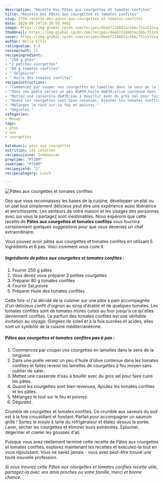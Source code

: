 ```yaml
---
description: "Recette Des Pâtes aux courgettes et tomates confites"
title: "Recette Des Pâtes aux courgettes et tomates confites"
slug: 2759-recette-des-pates-aux-courgettes-et-tomates-confites
date: 2020-09-24T19:28:03.440Z
image: https://img-global.cpcdn.com/recipes/dee67216681ac5bb/751x532cq70/pates-aux-courgettes-et-tomates-confites-photo-principale-de-la-recette.jpg
thumbnail: https://img-global.cpcdn.com/recipes/dee67216681ac5bb/751x532cq70/pates-aux-courgettes-et-tomates-confites-photo-principale-de-la-recette.jpg
cover: https://img-global.cpcdn.com/recipes/dee67216681ac5bb/751x532cq70/pates-aux-courgettes-et-tomates-confites-photo-principale-de-la-recette.jpg
author: Belle Ellis
ratingvalue: 4.4
reviewcount: 11
recipeingredient:
- "250 g ptes"
- "2 petites courgettes"
- "80 g tomates confites"
- " Selpoivre"
- " Huile des tomates confites"
recipeinstructions:
- "Commencez par couper vos courgettes en lamelles dans le sens de la longueur."
- "Dans une poêle versez un peu d&#39;huile d&#39;olive contenue dans les tomates confites et faites revenir les lamelles de courgettes à feu moyen sans oublier de saler."
- "Mettez une casserole d&#39;eau à bouillir avec du gros sel pour faire cuire les pâtes."
- "Quand les courgettes sont bien revenues, Ajoutez les tomates confites et les pâtes."
- "Mélangez le tout sur le feu et poivrez."
- "Dégustez."
categories:
- Resep
tags:
- ptes
- aux
- courgettes

katakunci: ptes aux courgettes 
nutrition: 141 calories
recipecuisine: Indonesian
preptime: "PT38M"
cooktime: "PT48M"
recipeyield: "1"
recipecategory: Lunch

---
```



![Pâtes aux courgettes et tomates confites](https://img-global.cpcdn.com/recipes/dee67216681ac5bb/751x532cq70/pates-aux-courgettes-et-tomates-confites-photo-principale-de-la-recette.jpg)

Dès que vous reconnaissez les bases de la cuisine, développer un plat ou un plat tout simplement délicieux peut être une expérience aussi libératrice et enrichissante. Les senteurs de votre maison et les visages des personnes avec qui vous la partagez sont inestimables. Nous espérons que cette recette de <strong> Pâtes aux courgettes et tomates confites </strong> vous fournira certainement quelques suggestions pour que vous deveniez un chef extraordinaire.

<!--inarticleads1-->

Vous pouvez avoir pâtes aux courgettes et tomates confites en utilisant 5 Ingrédients et 6 pas. Voici comment vous cuire il.

##### Ingrédients de pâtes aux courgettes et tomates confites :

1. Fournir 250 g pâtes
1. Vous devez vous préparer 2 petites courgettes
1. Préparer 80 g tomates confites
1. Fournir  Sel,poivre
1. Préparer  Huile des tomates confites


Cette fois-ci j&#39;ai décidé de la cuisiner sur une pâte à pain accompagnée d&#39;un délicieux confit d&#39;oignon au sirop d&#39;érable et de quelques tomates. Les tomates confites sont de tomates mûres cuites au four jusqu&#39;à ce qu&#39;elles deviennent confites. Le parfum des tomates confites est une véritable invitation au voyage. Gorgées de soleil et à la fois sucrées et acides, elles sont un symbole de la cuisine méditerranéenne. 

<!--inarticleads2-->

##### Pâtes aux courgettes et tomates confites pas à pas :

1. Commencez par couper vos courgettes en lamelles dans le sens de la longueur.
1. Dans une poêle versez un peu d&#39;huile d&#39;olive contenue dans les tomates confites et faites revenir les lamelles de courgettes à feu moyen sans oublier de saler.
1. Mettez une casserole d&#39;eau à bouillir avec du gros sel pour faire cuire les pâtes.
1. Quand les courgettes sont bien revenues, Ajoutez les tomates confites et les pâtes.
1. Mélangez le tout sur le feu et poivrez.
1. Dégustez.


Crumble de courgettes et tomates confites. Ce crumble aux saveurs du sud est à la fois croustillant et fondant. Parfait pour accompagner un saumon grillé ! Sortez le moule à tarte du réfrigérateur et étalez dessus la purée. Laver, sécher les courgettes et éliminer leurs extrémités. Éplucher, dégermer et ciseler les gousses d&#39;ail. 

<!--inarticleads1-->

<p>
Puisque vous avez réellement terminé cette recette de Pâtes aux courgettes et tomates confites, explorez maintenant les recettes et exécutez-la tout en vous réjouissant. Vous ne savez jamais - vous avez peut-être trouvé une toute nouvelle profession.
</p>

<p>
<i>Si vous trouvez cette Pâtes aux courgettes et tomates confites recette utile, partagez-la avec vos amis proches ou votre famille, merci et bonne chance.</i>
</p>
